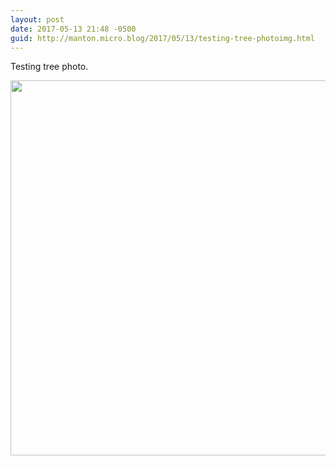 ```yaml
---
layout: post
date: 2017-05-13 21:48 -0500
guid: http://manton.micro.blog/2017/05/13/testing-tree-photoimg.html
---
```

Testing tree photo.

<img src="http://manton.micro.blog/uploads/2017/f7443b5425.jpg" width="600" height="600" style="height: auto" />
